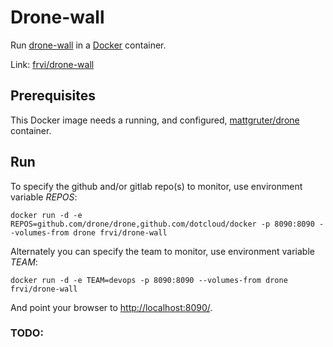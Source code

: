 # Drone-wall
Run [drone-wall](https://github.com/drone/drone-wall) in a [Docker](http://docker.io/) container.

Link: [frvi/drone-wall](https://registry.hub.docker.com/u/frvi/drone-wall/)

## Prerequisites
This Docker image needs a running, and configured, [mattgruter/drone](https://registry.hub.docker.com/u/mattgruter/drone/) container.

## Run
To specify the github and/or gitlab repo(s) to monitor, use environment variable *REPOS*:

```docker run -d -e REPOS=github.com/drone/drone,github.com/dotcloud/docker -p 8090:8090 --volumes-from drone frvi/drone-wall```

Alternately you can specify the team to monitor, use environment variable *TEAM*:

```docker run -d -e TEAM=devops -p 8090:8090 --volumes-from drone frvi/drone-wall```

And point your browser to [http://localhost:8090/](http://localhost:8090/).

### TODO:


